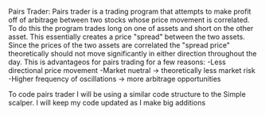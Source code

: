 Pairs Trader:
  Pairs trader is a trading program that attempts to make profit off of arbitrage between two stocks whose price movement is correlated. To do this the program trades long on one of assets and short on the other asset. This essentially creates a price "spread" between the two assets. Since the prices of the two assets are correlated the "spread price" theoretically should not move significantly in either direction throughout the day. This is advantageos for pairs trading for a few reasons:
    -Less directional price movement
    -Market nuetral -> theoretically less market risk
    -Higher frequency of oscillations -> more arbitrage opportunities

  To code pairs trader I will be using a similar code structure to the Simple scalper. I will keep my code updated as I make big additions
